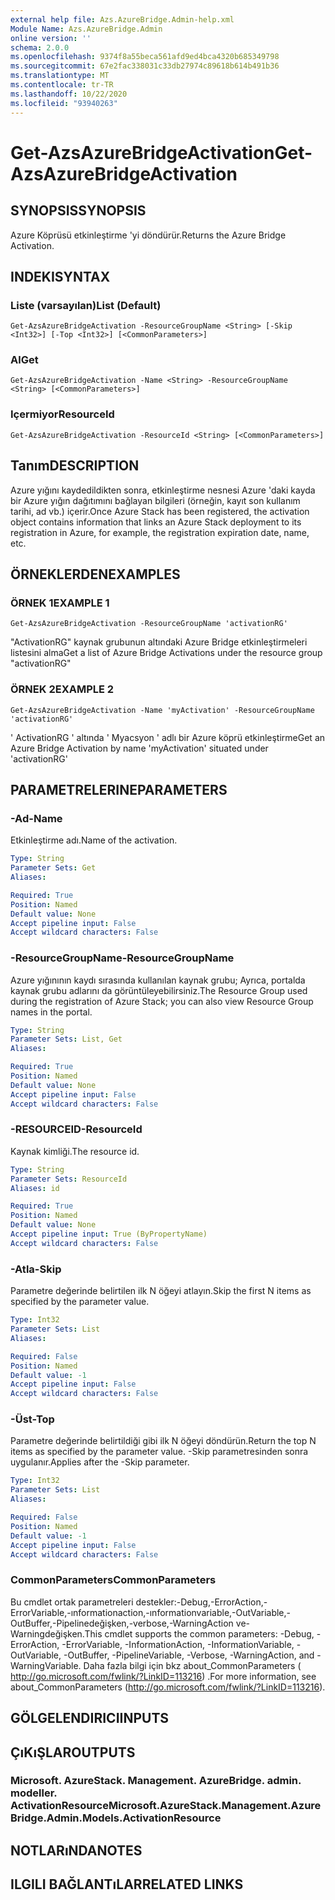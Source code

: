 ```yaml
---
external help file: Azs.AzureBridge.Admin-help.xml
Module Name: Azs.AzureBridge.Admin
online version: ''
schema: 2.0.0
ms.openlocfilehash: 9374f8a55beca561afd9ed4bca4320b685349798
ms.sourcegitcommit: 67e2fac338031c33db27974c89618b614b491b36
ms.translationtype: MT
ms.contentlocale: tr-TR
ms.lasthandoff: 10/22/2020
ms.locfileid: "93940263"
---
```

# <span data-ttu-id="ba2c4-101">Get-AzsAzureBridgeActivation</span><span class="sxs-lookup"><span data-stu-id="ba2c4-101">Get-AzsAzureBridgeActivation</span></span>

## <span data-ttu-id="ba2c4-102">SYNOPSIS</span><span class="sxs-lookup"><span data-stu-id="ba2c4-102">SYNOPSIS</span></span>
<span data-ttu-id="ba2c4-103">Azure Köprüsü etkinleştirme 'yi döndürür.</span><span class="sxs-lookup"><span data-stu-id="ba2c4-103">Returns the Azure Bridge Activation.</span></span>

## <span data-ttu-id="ba2c4-104">INDEKI</span><span class="sxs-lookup"><span data-stu-id="ba2c4-104">SYNTAX</span></span>

### <span data-ttu-id="ba2c4-105">Liste (varsayılan)</span><span class="sxs-lookup"><span data-stu-id="ba2c4-105">List (Default)</span></span>
```
Get-AzsAzureBridgeActivation -ResourceGroupName <String> [-Skip <Int32>] [-Top <Int32>] [<CommonParameters>]
```

### <span data-ttu-id="ba2c4-106">Al</span><span class="sxs-lookup"><span data-stu-id="ba2c4-106">Get</span></span>
```
Get-AzsAzureBridgeActivation -Name <String> -ResourceGroupName <String> [<CommonParameters>]
```

### <span data-ttu-id="ba2c4-107">Içermiyor</span><span class="sxs-lookup"><span data-stu-id="ba2c4-107">ResourceId</span></span>
```
Get-AzsAzureBridgeActivation -ResourceId <String> [<CommonParameters>]
```

## <span data-ttu-id="ba2c4-108">Tanım</span><span class="sxs-lookup"><span data-stu-id="ba2c4-108">DESCRIPTION</span></span>
<span data-ttu-id="ba2c4-109">Azure yığını kaydedildikten sonra, etkinleştirme nesnesi Azure 'daki kayda bir Azure yığın dağıtımını bağlayan bilgileri (örneğin, kayıt son kullanım tarihi, ad vb.) içerir.</span><span class="sxs-lookup"><span data-stu-id="ba2c4-109">Once Azure Stack has been registered, the activation object contains information that links an Azure Stack deployment to its registration in Azure, for example, the registration expiration date, name, etc.</span></span>

## <span data-ttu-id="ba2c4-110">ÖRNEKLERDEN</span><span class="sxs-lookup"><span data-stu-id="ba2c4-110">EXAMPLES</span></span>

### <span data-ttu-id="ba2c4-111">ÖRNEK 1</span><span class="sxs-lookup"><span data-stu-id="ba2c4-111">EXAMPLE 1</span></span>
```
Get-AzsAzureBridgeActivation -ResourceGroupName 'activationRG'
```

<span data-ttu-id="ba2c4-112">"ActivationRG" kaynak grubunun altındaki Azure Bridge etkinleştirmeleri listesini alma</span><span class="sxs-lookup"><span data-stu-id="ba2c4-112">Get a list of Azure Bridge Activations under the resource group "activationRG"</span></span>

### <span data-ttu-id="ba2c4-113">ÖRNEK 2</span><span class="sxs-lookup"><span data-stu-id="ba2c4-113">EXAMPLE 2</span></span>
```
Get-AzsAzureBridgeActivation -Name 'myActivation' -ResourceGroupName 'activationRG'
```

<span data-ttu-id="ba2c4-114">' ActivationRG ' altında ' Myacsyon ' adlı bir Azure köprü etkinleştirme</span><span class="sxs-lookup"><span data-stu-id="ba2c4-114">Get an Azure Bridge Activation by name 'myActivation' situated under 'activationRG'</span></span>

## <span data-ttu-id="ba2c4-115">PARAMETRELERINE</span><span class="sxs-lookup"><span data-stu-id="ba2c4-115">PARAMETERS</span></span>

### <span data-ttu-id="ba2c4-116">-Ad</span><span class="sxs-lookup"><span data-stu-id="ba2c4-116">-Name</span></span>
<span data-ttu-id="ba2c4-117">Etkinleştirme adı.</span><span class="sxs-lookup"><span data-stu-id="ba2c4-117">Name of the activation.</span></span>

```yaml
Type: String
Parameter Sets: Get
Aliases:

Required: True
Position: Named
Default value: None
Accept pipeline input: False
Accept wildcard characters: False
```

### <span data-ttu-id="ba2c4-118">-ResourceGroupName</span><span class="sxs-lookup"><span data-stu-id="ba2c4-118">-ResourceGroupName</span></span>
<span data-ttu-id="ba2c4-119">Azure yığınının kaydı sırasında kullanılan kaynak grubu; Ayrıca, portalda kaynak grubu adlarını da görüntüleyebilirsiniz.</span><span class="sxs-lookup"><span data-stu-id="ba2c4-119">The Resource Group used during the registration of Azure Stack; you can also view Resource Group names in the portal.</span></span>

```yaml
Type: String
Parameter Sets: List, Get
Aliases:

Required: True
Position: Named
Default value: None
Accept pipeline input: False
Accept wildcard characters: False
```

### <span data-ttu-id="ba2c4-120">-RESOURCEID</span><span class="sxs-lookup"><span data-stu-id="ba2c4-120">-ResourceId</span></span>
<span data-ttu-id="ba2c4-121">Kaynak kimliği.</span><span class="sxs-lookup"><span data-stu-id="ba2c4-121">The resource id.</span></span>

```yaml
Type: String
Parameter Sets: ResourceId
Aliases: id

Required: True
Position: Named
Default value: None
Accept pipeline input: True (ByPropertyName)
Accept wildcard characters: False
```

### <span data-ttu-id="ba2c4-122">-Atla</span><span class="sxs-lookup"><span data-stu-id="ba2c4-122">-Skip</span></span>
<span data-ttu-id="ba2c4-123">Parametre değerinde belirtilen ilk N öğeyi atlayın.</span><span class="sxs-lookup"><span data-stu-id="ba2c4-123">Skip the first N items as specified by the parameter value.</span></span>

```yaml
Type: Int32
Parameter Sets: List
Aliases:

Required: False
Position: Named
Default value: -1
Accept pipeline input: False
Accept wildcard characters: False
```

### <span data-ttu-id="ba2c4-124">-Üst</span><span class="sxs-lookup"><span data-stu-id="ba2c4-124">-Top</span></span>
<span data-ttu-id="ba2c4-125">Parametre değerinde belirtildiği gibi ilk N öğeyi döndürün.</span><span class="sxs-lookup"><span data-stu-id="ba2c4-125">Return the top N items as specified by the parameter value.</span></span>
<span data-ttu-id="ba2c4-126">-Skip parametresinden sonra uygulanır.</span><span class="sxs-lookup"><span data-stu-id="ba2c4-126">Applies after the -Skip parameter.</span></span>

```yaml
Type: Int32
Parameter Sets: List
Aliases:

Required: False
Position: Named
Default value: -1
Accept pipeline input: False
Accept wildcard characters: False
```

### <span data-ttu-id="ba2c4-127">CommonParameters</span><span class="sxs-lookup"><span data-stu-id="ba2c4-127">CommonParameters</span></span>
<span data-ttu-id="ba2c4-128">Bu cmdlet ortak parametreleri destekler:-Debug,-ErrorAction,-ErrorVariable,-ınformationaction,-ınformationvariable,-OutVariable,-OutBuffer,-Pipelinedeğişken,-verbose,-WarningAction ve-Warningdeğişken.</span><span class="sxs-lookup"><span data-stu-id="ba2c4-128">This cmdlet supports the common parameters: -Debug, -ErrorAction, -ErrorVariable, -InformationAction, -InformationVariable, -OutVariable, -OutBuffer, -PipelineVariable, -Verbose, -WarningAction, and -WarningVariable.</span></span> <span data-ttu-id="ba2c4-129">Daha fazla bilgi için bkz about_CommonParameters ( http://go.microsoft.com/fwlink/?LinkID=113216) .</span><span class="sxs-lookup"><span data-stu-id="ba2c4-129">For more information, see about_CommonParameters (http://go.microsoft.com/fwlink/?LinkID=113216).</span></span>

## <span data-ttu-id="ba2c4-130">GÖLGELENDIRICI</span><span class="sxs-lookup"><span data-stu-id="ba2c4-130">INPUTS</span></span>

## <span data-ttu-id="ba2c4-131">ÇıKıŞLAR</span><span class="sxs-lookup"><span data-stu-id="ba2c4-131">OUTPUTS</span></span>

### <span data-ttu-id="ba2c4-132">Microsoft. AzureStack. Management. AzureBridge. admin. modeller. ActivationResource</span><span class="sxs-lookup"><span data-stu-id="ba2c4-132">Microsoft.AzureStack.Management.AzureBridge.Admin.Models.ActivationResource</span></span>

## <span data-ttu-id="ba2c4-133">NOTLARıNDA</span><span class="sxs-lookup"><span data-stu-id="ba2c4-133">NOTES</span></span>

## <span data-ttu-id="ba2c4-134">ILGILI BAĞLANTıLAR</span><span class="sxs-lookup"><span data-stu-id="ba2c4-134">RELATED LINKS</span></span>
